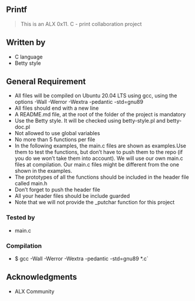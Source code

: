 ## Printf
> This is an ALX  0x11. C - print collaboration project 

## Written by
- C language
- Betty style

## General Requirement
- All files will be compiled on Ubuntu 20.04 LTS using gcc, using the options -Wall -Werror -Wextra -pedantic -std=gnu89
- All files should end with a new line
- A README.md file, at the root of the folder of the project is mandatory
- Use the Betty style. It will be checked using betty-style.pl and betty-doc.pl
- Not allowed to use global variables
- No more than 5 functions per file
- In the following examples, the main.c files are shown as examples.Use them to test the functions, but don’t have to push them to the repo (if you do we won’t take them into account). We will use our own main.c files at compilation. Our main.c files might be different from the one shown in the examples.
- The prototypes of all the functions should be included in the header file called main.h
- Don’t forget to push the header file
- All your header files should be include guarded
- Note that we will not provide the _putchar function for this project

### Tested by
- main.c

### Compilation
- $ gcc -Wall -Werror -Wextra -pedantic -std=gnu89 *.c`

## Acknowledgments
- ALX Community

